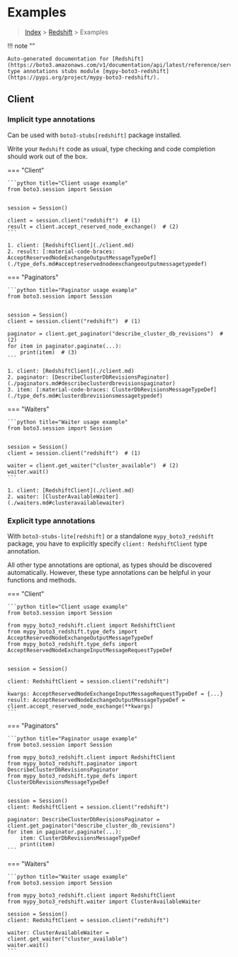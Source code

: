 # Examples

> [Index](../README.md) > [Redshift](./README.md) > Examples

!!! note ""

    Auto-generated documentation for [Redshift](https://boto3.amazonaws.com/v1/documentation/api/latest/reference/services/redshift.html#Redshift)
    type annotations stubs module [mypy-boto3-redshift](https://pypi.org/project/mypy-boto3-redshift/).

## Client

### Implicit type annotations

Can be used with `boto3-stubs[redshift]` package installed.

Write your `Redshift` code as usual,
type checking and code completion should work out of the box.


=== "Client"

    ```python title="Client usage example"
    from boto3.session import Session


    session = Session()

    client = session.client("redshift")  # (1)
    result = client.accept_reserved_node_exchange()  # (2)
    ```

    1. client: [RedshiftClient](./client.md)
    2. result: [:material-code-braces: AcceptReservedNodeExchangeOutputMessageTypeDef](./type_defs.md#acceptreservednodeexchangeoutputmessagetypedef) 



=== "Paginators"

    ```python title="Paginator usage example"
    from boto3.session import Session


    session = Session()
    client = session.client("redshift")  # (1)

    paginator = client.get_paginator("describe_cluster_db_revisions")  # (2)
    for item in paginator.paginate(...):
        print(item)  # (3)
    ```

    1. client: [RedshiftClient](./client.md)
    2. paginator: [DescribeClusterDbRevisionsPaginator](./paginators.md#describeclusterdbrevisionspaginator)
    3. item: [:material-code-braces: ClusterDbRevisionsMessageTypeDef](./type_defs.md#clusterdbrevisionsmessagetypedef) 



=== "Waiters"

    ```python title="Waiter usage example"
    from boto3.session import Session


    session = Session()
    client = session.client("redshift")  # (1)

    waiter = client.get_waiter("cluster_available")  # (2)
    waiter.wait()
    ```

    1. client: [RedshiftClient](./client.md)
    2. waiter: [ClusterAvailableWaiter](./waiters.md#clusteravailablewaiter)


### Explicit type annotations

With `boto3-stubs-lite[redshift]`
or a standalone `mypy_boto3_redshift` package, you have to explicitly specify `client: RedshiftClient` type annotation.

All other type annotations are optional, as types should be discovered automatically.
However, these type annotations can be helpful in your functions and methods.


=== "Client"

    ```python title="Client usage example"
    from boto3.session import Session

    from mypy_boto3_redshift.client import RedshiftClient
    from mypy_boto3_redshift.type_defs import AcceptReservedNodeExchangeOutputMessageTypeDef
    from mypy_boto3_redshift.type_defs import AcceptReservedNodeExchangeInputMessageRequestTypeDef


    session = Session()

    client: RedshiftClient = session.client("redshift")

    kwargs: AcceptReservedNodeExchangeInputMessageRequestTypeDef = {...}
    result: AcceptReservedNodeExchangeOutputMessageTypeDef = client.accept_reserved_node_exchange(**kwargs)
    ```



=== "Paginators"

    ```python title="Paginator usage example"
    from boto3.session import Session

    from mypy_boto3_redshift.client import RedshiftClient
    from mypy_boto3_redshift.paginator import DescribeClusterDbRevisionsPaginator
    from mypy_boto3_redshift.type_defs import ClusterDbRevisionsMessageTypeDef


    session = Session()
    client: RedshiftClient = session.client("redshift")

    paginator: DescribeClusterDbRevisionsPaginator = client.get_paginator("describe_cluster_db_revisions")
    for item in paginator.paginate(...):
        item: ClusterDbRevisionsMessageTypeDef
        print(item)
    ```



=== "Waiters"

    ```python title="Waiter usage example"
    from boto3.session import Session

    from mypy_boto3_redshift.client import RedshiftClient
    from mypy_boto3_redshift.waiter import ClusterAvailableWaiter

    session = Session()
    client: RedshiftClient = session.client("redshift")

    waiter: ClusterAvailableWaiter = client.get_waiter("cluster_available")
    waiter.wait()
    ```


